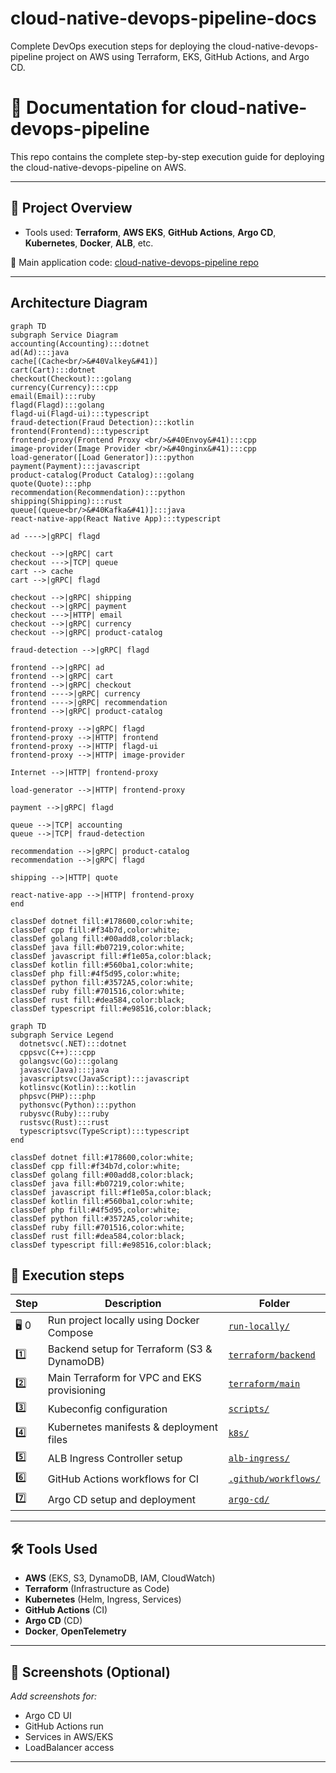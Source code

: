 # cloud-native-devops-pipeline-docs
Complete DevOps execution steps for deploying the cloud-native-devops-pipeline project on AWS using Terraform, EKS, GitHub Actions, and Argo CD.

# 📘 Documentation for cloud-native-devops-pipeline

This repo contains the complete step-by-step execution guide for deploying the cloud-native-devops-pipeline on AWS.

---

## 🚀 Project Overview

- Tools used: **Terraform**, **AWS EKS**, **GitHub Actions**, **Argo CD**, **Kubernetes**, **Docker**, **ALB**, etc.

🔗 Main application code: [cloud-native-devops-pipeline repo](https://github.com/NiharikaBS/cloud-native-devops-pipeline)

---

## Architecture Diagram
```mermaid
graph TD
subgraph Service Diagram
accounting(Accounting):::dotnet
ad(Ad):::java
cache[(Cache<br/>&#40Valkey&#41)]
cart(Cart):::dotnet
checkout(Checkout):::golang
currency(Currency):::cpp
email(Email):::ruby
flagd(Flagd):::golang
flagd-ui(Flagd-ui):::typescript
fraud-detection(Fraud Detection):::kotlin
frontend(Frontend):::typescript
frontend-proxy(Frontend Proxy <br/>&#40Envoy&#41):::cpp
image-provider(Image Provider <br/>&#40nginx&#41):::cpp
load-generator([Load Generator]):::python
payment(Payment):::javascript
product-catalog(Product Catalog):::golang
quote(Quote):::php
recommendation(Recommendation):::python
shipping(Shipping):::rust
queue[(queue<br/>&#40Kafka&#41)]:::java
react-native-app(React Native App):::typescript

ad ---->|gRPC| flagd

checkout -->|gRPC| cart
checkout --->|TCP| queue
cart --> cache
cart -->|gRPC| flagd

checkout -->|gRPC| shipping
checkout -->|gRPC| payment
checkout --->|HTTP| email
checkout -->|gRPC| currency
checkout -->|gRPC| product-catalog

fraud-detection -->|gRPC| flagd

frontend -->|gRPC| ad
frontend -->|gRPC| cart
frontend -->|gRPC| checkout
frontend ---->|gRPC| currency
frontend ---->|gRPC| recommendation
frontend -->|gRPC| product-catalog

frontend-proxy -->|gRPC| flagd
frontend-proxy -->|HTTP| frontend
frontend-proxy -->|HTTP| flagd-ui
frontend-proxy -->|HTTP| image-provider

Internet -->|HTTP| frontend-proxy

load-generator -->|HTTP| frontend-proxy

payment -->|gRPC| flagd

queue -->|TCP| accounting
queue -->|TCP| fraud-detection

recommendation -->|gRPC| product-catalog
recommendation -->|gRPC| flagd

shipping -->|HTTP| quote

react-native-app -->|HTTP| frontend-proxy
end

classDef dotnet fill:#178600,color:white;
classDef cpp fill:#f34b7d,color:white;
classDef golang fill:#00add8,color:black;
classDef java fill:#b07219,color:white;
classDef javascript fill:#f1e05a,color:black;
classDef kotlin fill:#560ba1,color:white;
classDef php fill:#4f5d95,color:white;
classDef python fill:#3572A5,color:white;
classDef ruby fill:#701516,color:white;
classDef rust fill:#dea584,color:black;
classDef typescript fill:#e98516,color:black;
```

```mermaid
graph TD
subgraph Service Legend
  dotnetsvc(.NET):::dotnet
  cppsvc(C++):::cpp
  golangsvc(Go):::golang
  javasvc(Java):::java
  javascriptsvc(JavaScript):::javascript
  kotlinsvc(Kotlin):::kotlin
  phpsvc(PHP):::php
  pythonsvc(Python):::python
  rubysvc(Ruby):::ruby
  rustsvc(Rust):::rust
  typescriptsvc(TypeScript):::typescript
end

classDef dotnet fill:#178600,color:white;
classDef cpp fill:#f34b7d,color:white;
classDef golang fill:#00add8,color:black;
classDef java fill:#b07219,color:white;
classDef javascript fill:#f1e05a,color:black;
classDef kotlin fill:#560ba1,color:white;
classDef php fill:#4f5d95,color:white;
classDef python fill:#3572A5,color:white;
classDef ruby fill:#701516,color:white;
classDef rust fill:#dea584,color:black;
classDef typescript fill:#e98516,color:black;
```

## 📁 Execution steps 

| Step | Description | Folder |
|------|-------------|--------|
| 🖥️ 0 | Run project locally using Docker Compose | [`run-locally/`](./run-locally) |
| 1️⃣ | Backend setup for Terraform (S3 & DynamoDB) | [`terraform/backend`](./terraform/backend) |
| 2️⃣ | Main Terraform for VPC and EKS provisioning | [`terraform/main`](./terraform/main) |
| 3️⃣ | Kubeconfig configuration | [`scripts/`](./scripts) |
| 4️⃣ | Kubernetes manifests & deployment files | [`k8s/`](./k8s) |
| 5️⃣ | ALB Ingress Controller setup | [`alb-ingress/`](./alb-ingress) |
| 6️⃣ | GitHub Actions workflows for CI | [`.github/workflows/`](./.github/workflows) |
| 7️⃣ | Argo CD setup and deployment | [`argo-cd/`](./argo-cd) |

---

## 🛠 Tools Used

- **AWS** (EKS, S3, DynamoDB, IAM, CloudWatch)
- **Terraform** (Infrastructure as Code)
- **Kubernetes** (Helm, Ingress, Services)
- **GitHub Actions** (CI)
- **Argo CD** (CD)
- **Docker**, **OpenTelemetry**

---

## 📸 Screenshots (Optional)

_Add screenshots for:_
- Argo CD UI
- GitHub Actions run
- Services in AWS/EKS
- LoadBalancer access

---



